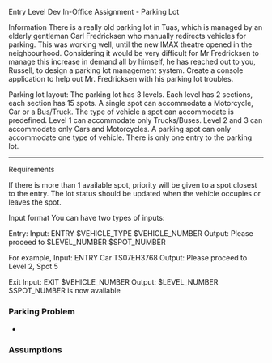 
Entry Level Dev In-Office Assignment - Parking Lot

Information
There is a really old parking lot in Tuas, which is managed by an elderly gentleman Carl Fredricksen who manually redirects vehicles for parking. This was working well, until the new IMAX theatre opened in the neighbourhood. Considering it would be very difficult for Mr Fredricksen to manage this increase in demand all by himself, he has reached out to you, Russell, to design a parking lot management system. Create a console application to help out Mr. Fredricksen with his parking lot troubles.

Parking lot layout:
The parking lot has 3 levels.
Each level has 2 sections, each section has 15 spots.
A single spot can accommodate a Motorcycle, Car or a Bus/Truck.
The type of vehicle a spot can accommodate is predefined.
Level 1 can accommodate only Trucks/Buses.
Level 2 and 3 can accommodate only Cars and Motorcycles.
A parking spot can only accommodate one type of vehicle.
There is only one entry to the parking lot.

________________________________________________________________

Requirements

If there is more than 1 available spot, priority will be given to a spot closest to the entry.
The lot status should be updated when the vehicle occupies or leaves the spot.

Input format
You can have two types of inputs:

Entry:
Input: ENTRY $VEHICLE_TYPE $VEHICLE_NUMBER
  Output: Please proceed to $LEVEL_NUMBER $SPOT_NUMBER

For example,
Input: ENTRY Car TS07EH3768
  Output: Please proceed to Level 2, Spot 5

Exit
Input: EXIT $VEHICLE_NUMBER
Output: $LEVEL_NUMBER $SPOT_NUMBER is now available


### Parking Problem

-

### Assumptions
